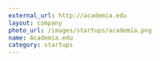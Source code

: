 ```yaml
---
external_url: http://academia.edu
layout: company
photo_url: /images/startups/academia.png
name: Academia.edu
category: startups
---
```

